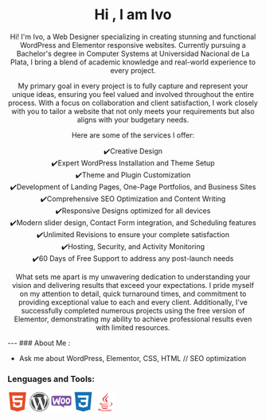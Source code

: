 <div id="header" align="center">
    <h1>
        Hi , I am Ivo
    </h1>
        Hi! I'm Ivo, a Web Designer specializing in creating stunning and functional WordPress and Elementor responsive websites. Currently pursuing a Bachelor's degree in Computer Systems at Universidad Nacional de La Plata, I bring a blend of academic knowledge and real-world experience to every project.

My primary goal in every project is to fully capture and represent your unique ideas, ensuring you feel valued and involved throughout the entire process. With a focus on collaboration and client satisfaction, I work closely with you to tailor a website that not only meets your requirements but also aligns with your budgetary needs.

Here are some of the services I offer:

✔️Creative Design <br>
✔️Expert WordPress Installation and Theme Setup<br>
✔️Theme and Plugin Customization<br>
✔️Development of Landing Pages, One-Page Portfolios, and Business Sites<br>
✔️Comprehensive SEO Optimization and Content Writing<br>
✔️Responsive Designs optimized for all devices<br>
✔️Modern slider design, Contact Form integration, and Scheduling features<br>
✔️Unlimited Revisions to ensure your complete satisfaction<br>
✔️Hosting, Security, and Activity Monitoring<br>
✔️60 Days of Free Support to address any post-launch needs<br>

What sets me apart is my unwavering dedication to understanding your vision and delivering results that exceed your expectations. I pride myself on my attention to detail, quick turnaround times, and commitment to providing exceptional value to each and every client. Additionally, I've successfully completed numerous projects using the free version of Elementor, demonstrating my ability to achieve professional results even with limited resources.

</div>
 --- 
 ### About Me :

 - Ask me about WordPress, Elementor, CSS, HTML // SEO optimization 

 <div align="left">
    <h3> Lenguages and Tools:</h3>
    <div>
        <img src="https://github.com/devicons/devicon/blob/master/icons/html5/html5-plain.svg" title="HTML5" alt="HTML" width="40">
        <img src="https://github.com/devicons/devicon/blob/master/icons/wordpress/wordpress-plain.svg" title="Wordpress" alt="Wordpress" width="40">
        <img src="https://github.com/devicons/devicon/blob/master/icons/woocommerce/woocommerce-plain.svg" title="WooCommerce" alt="Woocommerce" width="40">
        <img src="https://github.com/devicons/devicon/blob/master/icons/css3/css3-plain.svg" title="CSS3" alt="CSS" width="40">
        <img src="https://github.com/devicons/devicon/blob/master/icons/java/java-plain.svg" title="JAVA" alt="JAVA" width="40">
    </div>
</div>
